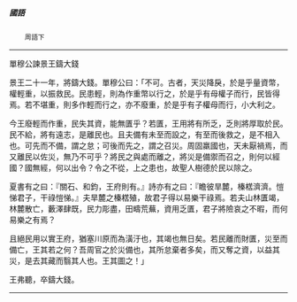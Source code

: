 

##### 國語
　　`周語下`

* * *

單穆公諫景王鑄大錢

景王二十一年，將鑄大錢。單穆公曰：「不可。古者，天災降戾，於是乎量資幣，權輕重，以振救民。民患輕，則為作重幣以行之，於是乎有母權子而行，民皆得焉。若不堪重，則多作輕而行之，亦不廢重，於是乎有子權母而行，小大利之。

今王廢輕而作重，民失其資，能無匱乎？若匱，王用將有所乏，乏則將厚取於民。民不給，將有遠志，是離民也。且夫備有未至而設之，有至而後救之，是不相入也。可先而不備，謂之怠；可後而先之，謂之召災。周固羸國也，天未厭禍焉，而又離民以佐災，無乃不可乎？將民之與處而離之，將災是備禦而召之，則何以經國？國無經，何以出令？令之不從，上之患也，故聖人樹德於民以除之。

夏書有之曰：『關石、和鈞，王府則有。』詩亦有之曰：『瞻彼旱麓，榛楛濟濟。愷悌君子，干祿愷悌。』夫旱麓之榛楛殖，故君子得以易樂干祿焉。若夫山林匱竭，林麓散亡，藪澤肆既，民力彫盡，田疇荒蕪，資用乏匱，君子將險哀之不暇，而何易樂之有焉？

且絕民用以實王府，猶塞川原而為潢汙也，其竭也無日矣。若民離而財匱，災至而備亡，王其若之何？吾周官之於災備也，其所怠棄者多矣，而又奪之資，以益其災，是去其藏而翳其人也。王其圖之！」

王弗聽，卒鑄大錢。

* * *

